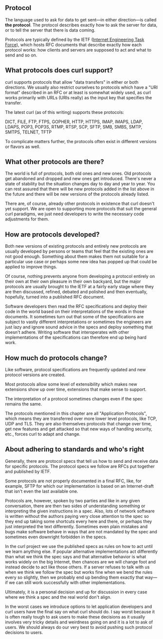 ## Protocol

The language used to ask for data to get sent—in either direction—is
called **the protocol**. The protocol describes exactly how to ask the server
for data, or to tell the server that there is data coming.

Protocols are typically defined by the IETF ([Internet Engineering Task
Force](http://www.ietf.org)), which hosts RFC documents that describe exactly
how each protocol works: how clients and servers are supposed to act and what
to send and so on.

## What protocols does curl support?

curl supports protocols that allow "data transfers" in either or both
directions. We usually also restrict ourselves to protocols which have a "URI
format" described in an RFC or at least is somewhat widely used, as curl works
primarily with URLs (URIs really) as the input key that specifies the
transfer.

The latest curl (as of this writing) supports these protocols:

DICT, FILE, FTP, FTPS, GOPHER, HTTP, HTTPS, IMAP, IMAPS, LDAP, LDAPS, POP3,
POP3S, RTMP, RTSP, SCP, SFTP, SMB, SMBS, SMTP, SMTPS, TELNET, TFTP

To complicate matters further, the protocols often exist in different versions
or flavors as well.

## What other protocols are there?

The world is full of protocols, both old ones and new ones. Old protocols get
abandoned and dropped and new ones get introduced. There's never a state of
stability but the situation changes day to day and year to year. You can rest
assured that there will be new protocols added in the list above in the future
and there will be new versions of the protocols already listed.

There are, of course, already other protocols in existence that curl doesn't yet
support. We are open to supporting more protocols that suit the general curl
paradigms, we just need developers to write the necessary code adjustments for
them.

## How are protocols developed?

Both new versions of existing protocols and entirely new protocols are usually
developed by persons or teams that feel that the existing ones are not good
enough. Something about them makes them not suitable for a particular use case
or perhaps some new idea has popped up that could be applied to improve
things.

Of course, nothing prevents anyone from developing a protocol entirely on their
own at their own pleasure in their own backyard, but the major protocols are
usually brought to the IETF at a fairly early stage where they are then
discussed, refined, debated and polished and then eventually, hopefully, turned
into a published RFC document.

Software developers then read the RFC specifications and deploy their code in
the world based on their interpretations of the words in those documents. It
sometimes turn out that some of the specifications are subject to vastly
different interpretations or sometimes the engineers are just lazy and ignore
sound advice in the specs and deploy something that doesn't adhere.
Writing software that interoperates with other implementations of the
specifications can therefore end up being hard work.

## How much do protocols change?

Like software, protocol specifications are frequently updated and new protocol
versions are created.

Most protocols allow some level of extensibility which makes new extensions
show up over time, extensions that make sense to support.

The interpretation of a protocol sometimes changes even if the spec remains the
same.

The protocols mentioned in this chapter are all "Application Protocols", which
means they are transferred over more lower level protocols, like TCP, UDP and
TLS. They are also themselves protocols that change over time, get new
features and get attacked so that new ways of handling security, etc., forces
curl to adapt and change.

## About adhering to standards and who's right

Generally, there are protocol specs that tell us how to send and receive data
for specific protocols. The protocol specs we follow are RFCs put together and
published by IETF.

Some protocols are not properly documented in a final RFC, like, for example,
SFTP for which our implementation is based on an Internet-draft that isn't
even the last available one.

Protocols are, however, spoken by two parties and like in any given
conversation, there are then two sides of understanding something or
interpreting the given instructions in a spec. Also, lots of network software
is written without the authors paying very close attention to the spec so they
end up taking some shortcuts every here and there, or perhaps they just
interpreted the text differently. Sometimes even plain mistakes and bugs make
software behave in ways that are not mandated by the spec and sometimes even
downright forbidden in the specs.

In the curl project we use the published specs as rules on how to act until we
learn anything else. If popular alternative implementations act differently
than what we think the spec says and that alternative behavior is what works
widely on the big Internet, then chances are we will change foot and instead
decide to act like those others. If a server refuses to talk with us when we
think we follow the spec but works fine when we bend the rules every so
slightly, then we probably end up bending them exactly that way—if we can
still work successfully with other implementations.

Ultimately, it is a personal decision and up for discussion in every case
where we think a spec and the real world don't align.

In the worst cases we introduce options to let application developers and curl
users have the final say on what curl should do. I say worst because it is
often really tough to ask users to make these decisions as it usually involves very
tricky details and weirdness going on and it is a lot to ask of users. We
should always do our very best to avoid pushing such protocol decisions to
users.
